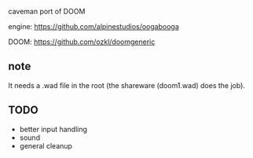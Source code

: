 caveman port of DOOM

engine: https://github.com/alpinestudios/oogabooga

DOOM: https://github.com/ozkl/doomgeneric

## note
It needs a .wad file in the root (the shareware (doom1.wad) does the job).

## TODO
+ better input handling
+ sound
+ general cleanup

